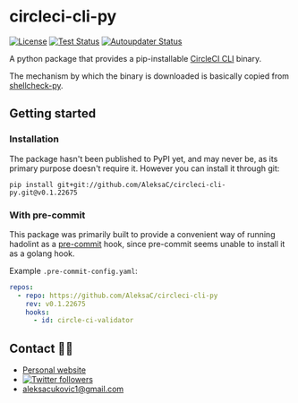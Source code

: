 # circleci-cli-py

[![License](https://img.shields.io/badge/License-MIT-green.svg)](LICENSE)
[![Test Status](https://dev.azure.com/aleksac/aleksa-oss/_apis/build/status/AleksaC.circleci-cli-py?branchName=master)](https://dev.azure.com/aleksac/aleksa-oss/_build?definitionId=11&_a=summary)
[![Autoupdater Status](https://circleci.com/gh/AleksaC/circleci-cli-py.svg?style=svg)](https://circleci.com/gh/AleksaC/circleci-cli-py)

A python package that provides a pip-installable
[CircleCI CLI](https://github.com/CircleCI-Public/circleci-cli) binary.

The mechanism by which the binary is downloaded is basically copied from
[shellcheck-py](https://github.com/shellcheck-py/shellcheck-py).

## Getting started

### Installation

The package hasn't been published to PyPI yet, and may never be, as its primary
purpose doesn't require it. However you can install it through git:

```shell script
pip install git+git://github.com/AleksaC/circleci-cli-py.git@v0.1.22675
```

### With pre-commit

This package was primarily built to provide a convenient way of running hadolint
as a [pre-commit](https://pre-commit.com) hook, since pre-commit seems unable to
install it as a golang hook.

Example `.pre-commit-config.yaml`:

```yaml
repos:
  - repo: https://github.com/AleksaC/circleci-cli-py
    rev: v0.1.22675
    hooks:
      - id: circle-ci-validator
```

## Contact 🙋‍♂️
- [Personal website](https://aleksac.me)
- <a target="_blank" href="http://twitter.com/aleksa_c_"><img alt='Twitter followers' src="https://img.shields.io/twitter/follow/aleksa_c_.svg?style=social"></a>
- aleksacukovic1@gmail.com
